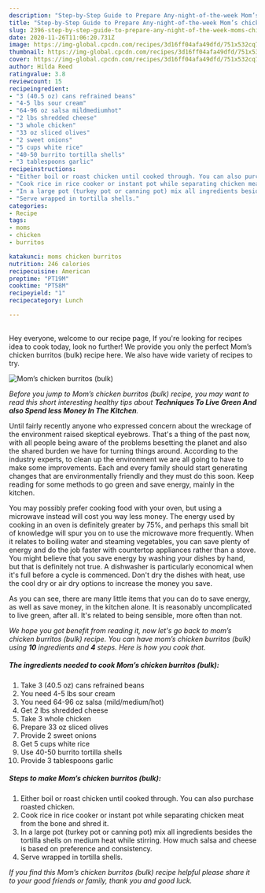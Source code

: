 ```yaml
---
description: "Step-by-Step Guide to Prepare Any-night-of-the-week Mom’s chicken burritos (bulk)"
title: "Step-by-Step Guide to Prepare Any-night-of-the-week Mom’s chicken burritos (bulk)"
slug: 2396-step-by-step-guide-to-prepare-any-night-of-the-week-moms-chicken-burritos-bulk
date: 2020-11-26T11:06:20.731Z
image: https://img-global.cpcdn.com/recipes/3d16ff04afa49dfd/751x532cq70/moms-chicken-burritos-bulk-recipe-main-photo.jpg
thumbnail: https://img-global.cpcdn.com/recipes/3d16ff04afa49dfd/751x532cq70/moms-chicken-burritos-bulk-recipe-main-photo.jpg
cover: https://img-global.cpcdn.com/recipes/3d16ff04afa49dfd/751x532cq70/moms-chicken-burritos-bulk-recipe-main-photo.jpg
author: Hilda Reed
ratingvalue: 3.8
reviewcount: 15
recipeingredient:
- "3 (40.5 oz) cans refrained beans"
- "4-5 lbs sour cream"
- "64-96 oz salsa mildmediumhot"
- "2 lbs shredded cheese"
- "3 whole chicken"
- "33 oz sliced olives"
- "2 sweet onions"
- "5 cups white rice"
- "40-50 burrito tortilla shells"
- "3 tablespoons garlic"
recipeinstructions:
- "Either boil or roast chicken until cooked through. You can also purchase roasted chicken."
- "Cook rice in rice cooker or instant pot while separating chicken meat from the bone and shred it."
- "In a large pot (turkey pot or canning pot) mix all ingredients besides the tortilla shells on medium heat while stirring. How much salsa and cheese is based on preference and consistency."
- "Serve wrapped in tortilla shells."
categories:
- Recipe
tags:
- moms
- chicken
- burritos

katakunci: moms chicken burritos 
nutrition: 246 calories
recipecuisine: American
preptime: "PT19M"
cooktime: "PT58M"
recipeyield: "1"
recipecategory: Lunch

---
```

<br>
Hey everyone, welcome to our recipe page, If you're looking for recipes idea to cook today, look no further! We provide you only the perfect Mom’s chicken burritos (bulk) recipe here. We also have wide variety of recipes to try.
<br>


![Mom’s chicken burritos (bulk)](https://img-global.cpcdn.com/recipes/3d16ff04afa49dfd/751x532cq70/moms-chicken-burritos-bulk-recipe-main-photo.jpg)

<i>Before you jump to Mom’s chicken burritos (bulk) recipe, you may want to read this short interesting healthy tips about 
<strong>Techniques To Live Green And also Spend less Money In The Kitchen</strong>.</i>
</br>

Until fairly recently anyone who expressed concern about the wreckage of the environment raised skeptical eyebrows. That's a thing of the past now, with all people being aware of the problems besetting the planet and also the shared burden we have for turning things around. According to the industry experts, to clean up the environment we are all going to have to make some improvements. Each and every family should start generating changes that are environmentally friendly and they must do this soon. Keep reading for some methods to go green and save energy, mainly in the kitchen.

You may possibly prefer cooking food with your oven, but using a microwave instead will cost you way less money. The energy used by cooking in an oven is definitely greater by 75%, and perhaps this small bit of knowledge will spur you on to use the microwave more frequently. When it relates to boiling water and steaming vegetables, you can save plenty of energy and do the job faster with countertop appliances rather than a stove. You might believe that you save energy by washing your dishes by hand, but that is definitely not true. A dishwasher is particularly economical when it's full before a cycle is commenced. Don't dry the dishes with heat, use the cool dry or air dry options to increase the money you save.

As you can see, there are many little items that you can do to save energy, as well as save money, in the kitchen alone. It is reasonably uncomplicated to live green, after all. It's related to being sensible, more often than not.


<i>We hope you got benefit from reading it, now let's go back to mom’s chicken burritos (bulk) recipe. You can have mom’s chicken burritos (bulk) using <strong>10</strong> ingredients and <strong>4</strong> steps. Here is how you cook that.
</i>

##### The ingredients needed to cook Mom’s chicken burritos (bulk):

1. Take 3 (40.5 oz) cans refrained beans
1. You need 4-5 lbs sour cream
1. You need 64-96 oz salsa (mild/medium/hot)
1. Get 2 lbs shredded cheese
1. Take 3 whole chicken
1. Prepare 33 oz sliced olives
1. Provide 2 sweet onions
1. Get 5 cups white rice
1. Use 40-50 burrito tortilla shells
1. Provide 3 tablespoons garlic


##### Steps to make Mom’s chicken burritos (bulk):

1. Either boil or roast chicken until cooked through. You can also purchase roasted chicken.
1. Cook rice in rice cooker or instant pot while separating chicken meat from the bone and shred it.
1. In a large pot (turkey pot or canning pot) mix all ingredients besides the tortilla shells on medium heat while stirring. How much salsa and cheese is based on preference and consistency.
1. Serve wrapped in tortilla shells.


<i>If you find this Mom’s chicken burritos (bulk) recipe helpful please share it to your good friends or family, thank you and good luck.</i>
